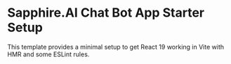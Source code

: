 # Sapphire.AI Chat Bot App Starter Setup

This template provides a minimal setup to get React 19 working in Vite with HMR and some ESLint rules.
